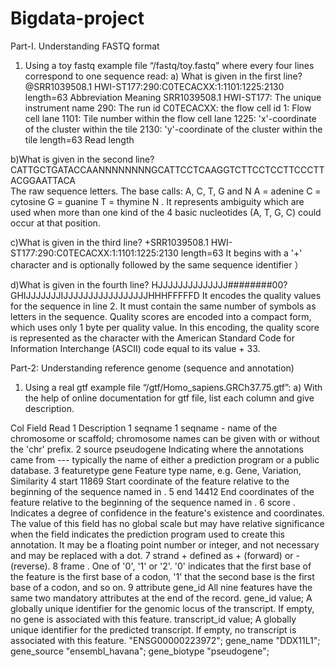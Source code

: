 # Bigdata-project
Part-I. Understanding FASTQ format
1) Using a toy fastq example file “/fastq/toy.fastq” 
   where every four lines correspond to one sequence read:
a) What is given in the first line?
@SRR1039508.1 HWI-ST177:290:C0TECACXX:1:1101:1225:2130 length=63
Abbreviation 	                        Meaning
SRR1039508.1 HWI-ST177:               The unique instrument name
290:	                                The run id
C0TECACXX:	                          the flow cell id
1:	                                  Flow cell lane
1101:	                                Tile number within the flow cell lane
1225:	                                'x'-coordinate of the cluster within the tile
2130:	                                'y'-coordinate of the cluster within the tile
length=63	                             Read length

b)What is given in the second line?
 CATTGCTGATACCAANNNNNNNNGCATTCCTCAAGGTCTTCCTCCTTCCCTTACGGAATTACA                                     
 The raw sequence letters. The base calls: A, C, T, G and N 
 A = adenine C = cytosine G = guanine T = thymine 
 N . It represents ambiguity which are used when more than one kind of the 4 basic nucleotides (A, T, G, C) could occur at that position.
 
c)What is given in the third line?
  +SRR1039508.1 HWI-ST177:290:C0TECACXX:1:1101:1225:2130 length=63
 It begins with a '+' character and is optionally followed by the same sequence identifier ）
 
 d)What is given in the fourth line?
   HJJJJJJJJJJJJJJ########00?GHIJJJJJJJIJJJJJJJJJJJJJJJJJHHHFFFFFD
It encodes the quality values for the sequence in line 2. 
It must contain the same number of symbols as letters in the sequence. 
Quality scores are encoded into a compact form, which uses only 1 byte per quality value. 
In this encoding, the quality score is represented as the character with the American Standard Code for Information Interchange (ASCII) code equal to its value + 33. 

 Part-2: Understanding reference genome (sequence and annotation)
 1) Using a real gtf example file “/gtf/Homo_sapiens.GRCh37.75.gtf”:
  a) With the help of online documentation for gtf file, list each column and give description.
  
Col Field 	    Read 1	Description
1	seqname	     1	      seqname - name of the chromosome or scaffold; chromosome                             names can be given with or without the 'chr' prefix.
2	source	    pseudogene	Indicating where the annotations came from --- typically                            the name of either a prediction program or a public                                  database.
3	featuretype	 gene	     Feature type name, e.g. Gene, Variation, Similarity
4	start	       11869	  Start coordinate of the feature relative to the beginning                           of the sequence named in <seqname>.
5	end	       14412	  End coordinates of the feature relative to the beginning                             of the sequence named in <seqname>.
6	score	.	              Indicates a degree of confidence in the feature's       existence and coordinates. The value of this field has no global scale but may have relative significance when the <source> field indicates the prediction program used to create this annotation. It may be a floating point number or integer, and not necessary and may be replaced with a dot.
7	strand	    +	        defined as + (forward) or - (reverse).
8	frame	.	              One of '0', '1' or '2'. '0' indicates that the first base of the feature is the first base of a codon, '1' that the second base is the first base of a codon, and so on.
9	attribute	gene_id	  All nine features have the same two mandatory attributes at the end of the record.
                          gene_id value; A globally unique identifier for the genomic locus of the transcript. If empty, no gene is associated with this feature. 
                          transcript_id value; A globally unique identifier for the predicted transcript. If empty, no transcript is associated with this feature. "ENSG00000223972"; gene_name "DDX11L1"; gene_source "ensembl_havana"; gene_biotype "pseudogene";
